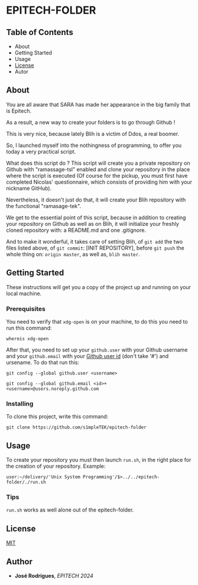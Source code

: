 # EPITECH-FOLDER

## Table of Contents

- About
- Getting Started
- Usage
- [License](https://github.com/s1mpleTEK/epitech-folder/blob/master/LICENSE)
- Autor

## About

You are all aware that SARA has made her appearance in the big family that is Epitech.

As a result, a new way to create your folders is to go through Github !

This is very nice, because lately Blih is a victim of Ddos, a real boomer.

So, I launched myself into the nothingness of programming, to offer you today a very practical script.

What does this script do ? This script will create you a private repository on Github with "ramassage-tsl" enabled and clone your repository in the place where the script is executed (Of course for the pickup, you must first have completed Nicolas' questionnaire, which consists of providing him with your nickname GitHub).

Nevertheless, it doesn't just do that, it will create your Blih repository with the functional "ramasage-tek".

We get to the essential point of this script, because in addition to creating your repository on Github as well as on Blih, it will initialize your freshly cloned repository with: a README.md and one .gitignore.

And to make it wonderful, it takes care of setting Blih, of `git add` the two files listed above, of `git commit`: [INIT REPOSITORY], before `git push` the whole thing on: `origin master`, as well as, `blih master`.

## Getting Started

These instructions will get you a copy of the project up and running on your local machine.

### Prerequisites

You need to verify that `xdg-open` is on your machine, to do this you need to run this command:
``` shell
whereis xdg-open
```
After that, you need to set up your `github.user` with your Github username and your `github.email` with your [Github user id](https://caius.github.io/github_id/) (don't take '#') and ursename. To do that run this:
```shell
git config --global github.user <username>

git config --global github.email <id>+<username>@users.noreply.github.com
```
### Installing

To clone this project, write this command:
``` shell
git clone https://github.com/s1mpleTEK/epitech-folder
```

## Usage
To create your repository you must then launch `run.sh`, in the right place for the creation of your repository. Example:
```shell
user:~/delivery/'Unix System Programming'/$>../../epitech-folder/./run.sh
```

### Tips
`run.sh` works as well alone out of the epitech-folder.

## License
[MIT](https://github.com/s1mpleTEK/epitech-folder/blob/master/LICENSE)
## Author

* **José Rodrigues**, *EPITECH 2024*